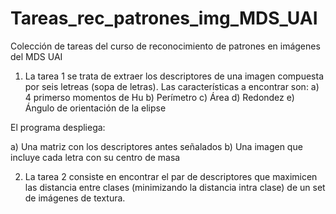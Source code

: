 # Tareas_rec_patrones_img_MDS_UAI
Colección de tareas del curso de reconocimiento de patrones en imágenes del MDS UAI

1. La tarea 1 se trata de extraer los descriptores de una imagen compuesta por seis letreas (sopa de letras).
Las características a encontrar son:
a) 4 primerso momentos de Hu
b) Perímetro
c) Área
d) Redondez
e) Ángulo de orientación de la elipse

El programa despliega:

a) Una matriz con los descriptores antes señalados
b) Una imagen que incluye cada letra con su centro de masa

2. La tarea 2 consiste en encontrar el par de descriptores que maximicen las distancia entre clases (minimizando la distancia intra clase) de un set de imágenes de textura.

